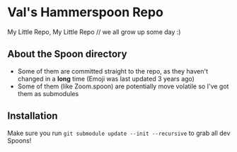 # Val's Hammerspoon Repo

My Little Repo, My Little Repo // we all grow up some day :)

## About the Spoon directory

- Some of them are committed straight to the repo, as they haven't changed in a **long** time (Emoji was last updated 3 years ago)
- Some of them (like Zoom.spoon) are potentially move volatile so I've got them as submodules

## Installation

Make sure you run `git submodule update --init --recursive` to grab all dev Spoons!
